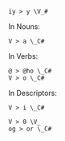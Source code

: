 ```sound_change
iy > y \V_#
```
In Nouns:
```sound_change
V > a \_C#
```
In Verbs:
```sound_change
@ > @ho \_C#
V > o \_C#
```
In Descriptors:
```sound_change
V > i \_C#
```

```sound_change
V > 0 \V_
og > or \_C#
```
